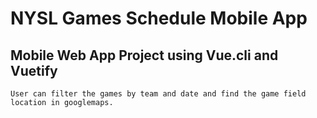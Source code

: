 # NYSL Games Schedule Mobile App

## Mobile Web App Project using Vue.cli and Vuetify
```
User can filter the games by team and date and find the game field location in googlemaps.
